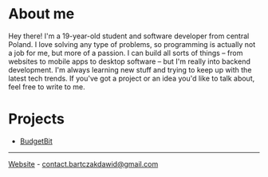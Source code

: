 # About me
Hey there! I'm a 19-year-old student and software developer from central Poland. I love solving any type of problems, so programming is actually not a job for me, but more of a passion. I can build all sorts of things – from websites to mobile apps to desktop software – but I'm really into backend development. I'm always learning new stuff and trying to keep up with the latest tech trends. If you've got a project or an idea you'd like to talk about, feel free to write to me.

# Projects
* [BudgetBit](https://budgetbit.app)
---
[Website](https://bartczakdawid.com) - [contact.bartczakdawid@gmail.com](mailto:contact.bartczakdawid@gmail.com)
